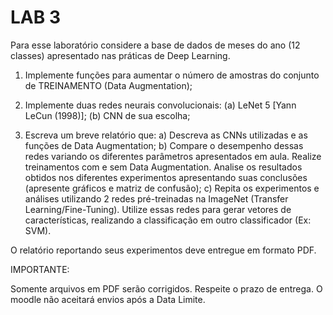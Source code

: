 
# LAB 3

Para esse laboratório considere a base de dados de meses do ano (12 classes) apresentado nas práticas de Deep Learning.

1. Implemente funções para aumentar o número de amostras do conjunto de TREINAMENTO (Data Augmentation);

2. Implemente duas redes neurais convolucionais: (a) LeNet 5 [Yann LeCun (1998)]; (b) CNN de sua escolha;

3. Escreva um breve relatório que:
a) Descreva as CNNs utilizadas e as funções de Data Augmentation;
b) Compare o desempenho dessas redes variando os diferentes parâmetros apresentados em aula. Realize treinamentos com e sem Data Augmentation. Analise os resultados obtidos nos diferentes experimentos apresentando suas conclusões (apresente gráficos e matriz de confusão);
c) Repita os experimentos e análises utilizando 2 redes pré-treinadas na ImageNet (Transfer Learning/Fine-Tuning). Utilize essas redes para gerar vetores de características, realizando a classificação em outro classificador (Ex: SVM).

O relatório reportando seus experimentos deve entregue em formato PDF.

IMPORTANTE:

Somente arquivos em PDF serão corrigidos. 
Respeite o prazo de entrega. O moodle não aceitará envios após a Data Limite.
